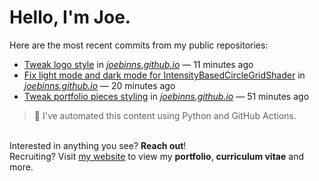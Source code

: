 # Hello, I'm Joe.
Here are the most recent commits from my public repositories:<br>
<!--activity_section_start-->
- [Tweak logo style](https://github.com/joebinns/joebinns.github.io/commit/7a6150d5955f5fbe887b13b9df3bb9e70dd66668) in [*joebinns.github.io*](https://github.com/joebinns/joebinns.github.io) — 11 minutes ago
- [Fix light mode and dark mode for IntensityBasedCircleGridShader](https://github.com/joebinns/joebinns.github.io/commit/4c58a939f68e2a0e70517722cd1d4836103c4822) in [*joebinns.github.io*](https://github.com/joebinns/joebinns.github.io) — 20 minutes ago
- [Tweak portfolio pieces styling](https://github.com/joebinns/joebinns.github.io/commit/632a7af0b825ca6147a7c23efc334382551e8d4d) in [*joebinns.github.io*](https://github.com/joebinns/joebinns.github.io) — 51 minutes ago
<!--activity_section_end-->
> 🚀 I've automated this content using Python  and GitHub Actions.

<br>Interested in anything you see? **Reach out**!<br>
Recruiting? Visit [my website](https://joebinns.com/) to view my **portfolio**, **curriculum vitae** and more.
